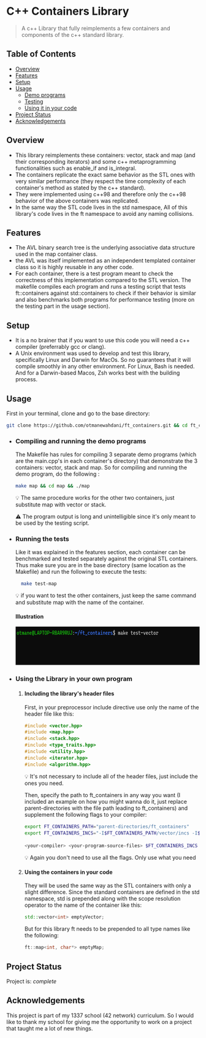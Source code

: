 # C++ Containers Library
> A c++ Library that fully reimplements a few containers and components of the c++ standard library.

## Table of Contents
* [Overview](#overview)
* [Features](#features)
* [Setup](#setup)
* [Usage](#usage)
  * [Demo programs](#compiling-and-running-the-demo-programs)
  * [Testing](#running-the-tests)
  * [Using it in your code](#using-the-library-in-your-own-program)
* [Project Status](#project-status)
* [Acknowledgements](#acknowledgements)

## Overview
- This library reimplements these containers: vector, stack and map (and their corresponding iterators) and some c++ metaprogramming functionalities such as enable_if and is_integral.
- The containers replicate the exact same behavior as the STL ones with very similar performance (they respect the time complexity of each container's method as stated by the c++ standard).
- They were implemented using c++98 and therefore only the c++98 behavior of the above containers was replicated.
- In the same way the STL code lives in the std namespace, All of this library's code lives in the ft namespace to avoid any naming collisions.

## Features
- The AVL binary search tree is the underlying associative data structure used in the map container class.
- the AVL was itself implemented as an independent templated container class so it is highly reusable in any other code.
- For each container, there is a test program meant to check the correctness of this implementation compared to the STL version. The makefile compiles each program and runs a testing script that tests ft::containers against std::containers to check if their behavior is similar and also benchmarks both programs for performance testing (more on the testing part in the usage section).

## Setup
- It is a no brainer that if you want to use this code you will need a c++ compiler (preferrably gcc or clang).
- A Unix environment was used to develop and test this library, specifically Linux and Darwin for MacOs. So no guarantees that it will compile smoothly in any other environment. For Linux, Bash is needed. And for a Darwin-based Macos, Zsh works best with the building process.


## Usage
First in your terminal, clone and go to the base directory:
```bash
git clone https://github.com/otmanewahdani/ft_containers.git && cd ft_containers
```
- ### Compiling and running the demo programs
  The Makefile has rules for compiling 3 separate demo programs (which are the main.cpp's in each container's directory) that demonstrate the 3 containers: vector, stack and map. So for compiling and running the demo program, do the following :
  
  ```bash
  make map && cd map && ./map
  ```
  :bulb: The same procedure works for the other two containers, just substitute map with vector or stack.<br />
  
  :warning: The program output is long and unintelligible since it's only meant to be used by the testing script.<br />
  
- ### Running the tests
  Like it was explained in the features section, each container can be benchmarked and tested separately against the original STL containers. Thus make sure you are in the base directory (same location as the Makefile) and run the following to execute the tests:
  ```bash
    make test-map
  ```
  :bulb: if you want to test the other containers, just keep the same command and substitute map with the name of the container.<br />
  #### Illustration
  <img src="./.img/container testing illustration.gif" alt="Illustration of how container tests are run" width="600" height="100" />
- ### Using the Library in your own program
  1. #### Including the library's header files
      First, in your preprocessor include directive use only the name of the header file like this:
      ```c++
      #include <vector.hpp>
      #include <map.hpp>
      #include <stack.hpp>
      #include <type_traits.hpp>
      #include <utility.hpp>
      #include <iterator.hpp>
      #include <algorithm.hpp>
      ```
      :bulb: It's not necessary to include all of the header files, just include the ones you need.<br />
      
      Then, specify the path to ft_containers in any way you want (I included an example on how you might wanna do it, just replace parent-directories with the file path leading to ft_containers) and supplement the following flags to your compiler:
      ```bash
      export FT_CONTAINERS_PATH="parent-directories/ft_containers"
      export FT_CONTAINERS_INCS="-I$FT_CONTAINERS_PATH/vector/incs -I$FT_CONTAINERS_PATH/map/incs -I$FT_CONTAINERS_PATH/stack/incs -I$FT_CONTAINERS_PATH/algorithm -I$FT_CONTAINERS_PATH/iterator -I$FT_CONTAINERS_PATH/utility -I$FT_CONTAINERS_PATH/type_traits"
      
      <your-compiler> <your-program-source-files> $FT_CONTAINERS_INCS
      ```
      :bulb: Again you don't need to use all the flags. Only use what you need<br />
  2. #### Using the containers in your code
      They will be used the same way as the STL containers with only a slight difference. Since the standard containers are defined in the std namespace, std is prepended along with the scope resolution operator to the name of the container like this:
      ```c++
      std::vector<int> emptyVector;
      ```
      But for this library ft needs to be prepended to all type names like the following:
      ```c++
      ft::map<int, char*> emptyMap;
      ```

## Project Status
Project is: _complete_


## Acknowledgements
This project is part of my 1337 school (42 network) curriculum. So I would like to thank my school for giving me the opportunity to work on a project that taught me a lot of new things.
